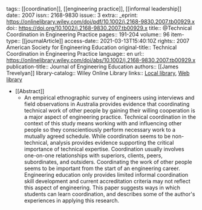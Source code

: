 tags:: [[coordination]], [[engineering practice]], [[informal leadership]]
date:: 2007
issn:: 2168-9830
issue:: 3
extra:: _eprint: https://onlinelibrary.wiley.com/doi/pdf/10.1002/j.2168-9830.2007.tb00929.x
doi:: https://doi.org/10.1002/j.2168-9830.2007.tb00929.x
title:: @Technical Coordination in Engineering Practice
pages:: 191-204
volume:: 96
item-type:: [[journalArticle]]
access-date:: 2021-03-13T15:40:10Z
rights:: 2007 American Society for Engineering Education
original-title:: Technical Coordination in Engineering Practice
language:: en
url:: https://onlinelibrary.wiley.com/doi/abs/10.1002/j.2168-9830.2007.tb00929.x
publication-title:: Journal of Engineering Education
authors:: [[James Trevelyan]]
library-catalog:: Wiley Online Library
links:: [Local library](zotero://select/library/items/6NWR3PCN), [Web library](https://www.zotero.org/users/6520516/items/6NWR3PCN)

- [[Abstract]]
	- An empirical ethnographic survey of engineers using interviews and field observations in Australia provides evidence that coordinating technical work of other people by gaining their willing cooperation is a major aspect of engineering practice. Technical coordination in the context of this study means working with and influencing other people so they conscientiously perform necessary work to a mutually agreed schedule. While coordination seems to be non-technical, analysis provides evidence supporting the critical importance of technical expertise. Coordination usually involves one-on-one relationships with superiors, clients, peers, subordinates, and outsiders. Coordinating the work of other people seems to be important from the start of an engineering career. Engineering education only provides limited informal coordination skill development and current accreditation criteria may not reflect this aspect of engineering. This paper suggests ways in which students can learn coordination, and describes some of the author's experiences in applying this research.